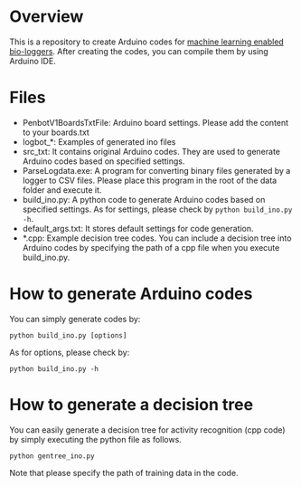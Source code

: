 # Overview
This is a repository to create Arduino codes for [machine learning enabled bio-loggers](https://www.nature.com/articles/s42003-020-01356-8). After creating the codes, you can compile them by using Arduino IDE. 

# Files
- PenbotV1BoardsTxtFile: Arduino board settings. Please add the content to your boards.txt
- logbot_*: Examples of generated ino files
- src_txt: It contains original Arduino codes. They are used to generate Arduino codes based on specified settings.
- ParseLogdata.exe: A program for converting binary files generated by a logger to CSV files. Please place this program in the root of the data folder and execute it.
- build_ino.py: A python code to generate Arduino codes based on specified settings. As for settings, please check by `python build_ino.py -h`. 
- default_args.txt: It stores default settings for code generation.
- *.cpp: Example decision tree codes. You can include a decision tree into Arduino codes by specifying the path of a cpp file when you execute build_ino.py. 

# How to generate Arduino codes
You can simply generate codes by:

`python build_ino.py [options]`

As for options, please check by: 

`python build_ino.py -h` 

# How to generate a decision tree
You can easily generate a decision tree for activity recognition (cpp code) by simply executing the python file as follows. 

`python gentree_ino.py`

Note that please specify the path of training data in the code. 
